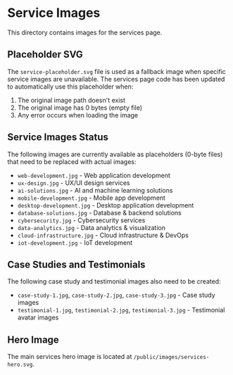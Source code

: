 # Service Images

This directory contains images for the services page.

## Placeholder SVG

The `service-placeholder.svg` file is used as a fallback image when specific service images are unavailable. The services page code has been updated to automatically use this placeholder when:

1. The original image path doesn't exist
2. The original image has 0 bytes (empty file)
3. Any error occurs when loading the image

## Service Images Status

The following images are currently available as placeholders (0-byte files) that need to be replaced with actual images:

- `web-development.jpg` - Web application development 
- `ux-design.jpg` - UX/UI design services
- `ai-solutions.jpg` - AI and machine learning solutions
- `mobile-development.jpg` - Mobile app development
- `desktop-development.jpg` - Desktop application development
- `database-solutions.jpg` - Database & backend solutions
- `cybersecurity.jpg` - Cybersecurity services
- `data-analytics.jpg` - Data analytics & visualization
- `cloud-infrastructure.jpg` - Cloud infrastructure & DevOps
- `iot-development.jpg` - IoT development

## Case Studies and Testimonials

The following case study and testimonial images also need to be created:

- `case-study-1.jpg`, `case-study-2.jpg`, `case-study-3.jpg` - Case study images
- `testimonial-1.jpg`, `testimonial-2.jpg`, `testimonial-3.jpg` - Testimonial avatar images

## Hero Image

The main services hero image is located at `/public/images/services-hero.svg`.
 